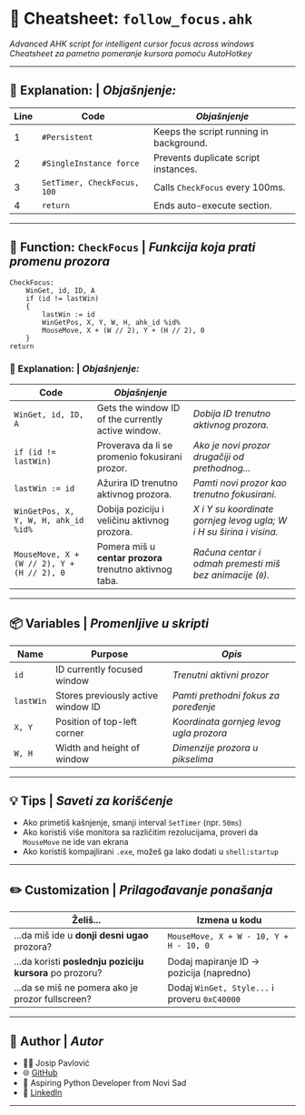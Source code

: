 # 🧠 Cheatsheet: `follow_focus.ahk`  
_Advanced AHK script for intelligent cursor focus across windows_  
_Cheatsheet za pametno pomeranje kursora pomoću AutoHotkey_

---

## 📌 Explanation: | _Objašnjenje:_

| Line | Code | _Objašnjenje_ |
|------|------|----------------|
| 1 | `#Persistent` | Keeps the script running in background. | _Drži skriptu aktivnom u pozadini._ |
| 2 | `#SingleInstance force` | Prevents duplicate script instances. | _Onemogućava pokretanje više instanci skripte._ |
| 3 | `SetTimer, CheckFocus, 100` | Calls `CheckFocus` every 100ms. | _Poziva funkciju `CheckFocus` na svakih 100 milisekundi._ |
| 4 | `return` | Ends auto-execute section. | _Zatvara deo koji se izvršava automatski pri startu._ |

---

## 🔁 Function: `CheckFocus` | _Funkcija koja prati promenu prozora_

```ahk
CheckFocus:
    WinGet, id, ID, A
    if (id != lastWin)
    {
        lastWin := id
        WinGetPos, X, Y, W, H, ahk_id %id%
        MouseMove, X + (W // 2), Y + (H // 2), 0
    }
return
````

### 📌 Explanation: | *Objašnjenje:*

| Code                                       | *Objašnjenje*                                           |                                                                     |
| ------------------------------------------ | ------------------------------------------------------- | ------------------------------------------------------------------- |
| `WinGet, id, ID, A`                        | Gets the window ID of the currently active window.      | *Dobija ID trenutno aktivnog prozora.*                              |
| `if (id != lastWin)`                       | Proverava da li se promenio fokusirani prozor.          | *Ako je novi prozor drugačiji od prethodnog...*                     |
| `lastWin := id`                            | Ažurira ID trenutno aktivnog prozora.                   | *Pamti novi prozor kao trenutno fokusirani.*                        |
| `WinGetPos, X, Y, W, H, ahk_id %id%`       | Dobija poziciju i veličinu aktivnog prozora.            | *X i Y su koordinate gornjeg levog ugla; W i H su širina i visina.* |
| `MouseMove, X + (W // 2), Y + (H // 2), 0` | Pomera miš u **centar prozora** trenutno aktivnog taba. | *Računa centar i odmah premesti miš bez animacije (`0`).*           |

---

## 📦 Variables | *Promenljive u skripti*

| Name      | Purpose                            | *Opis*                                  |
| --------- | ---------------------------------- | --------------------------------------- |
| `id`      | ID currently focused window        | *Trenutni aktivni prozor*               |
| `lastWin` | Stores previously active window ID | *Pamti prethodni fokus za poređenje*    |
| `X, Y`    | Position of top-left corner        | *Koordinata gornjeg levog ugla prozora* |
| `W, H`    | Width and height of window         | *Dimenzije prozora u pikselima*         |

---

## 💡 Tips | *Saveti za korišćenje*

* Ako primetiš kašnjenje, smanji interval `SetTimer` (npr. `50ms`)
* Ako koristiš više monitora sa različitim rezolucijama, proveri da `MouseMove` ne ide van ekrana
* Ako koristiš kompajlirani `.exe`, možeš ga lako dodati u `shell:startup`

---

## ✏️ Customization | *Prilagođavanje ponašanja*

| Želiš...                                                 | Izmena u kodu                                 |
| -------------------------------------------------------- | --------------------------------------------- |
| ...da miš ide u **donji desni ugao** prozora?            | `MouseMove, X + W - 10, Y + H - 10, 0`        |
| ...da koristi **poslednju poziciju kursora** po prozoru? | Dodaj mapiranje ID → pozicija (napredno)      |
| ...da se miš ne pomera ako je prozor fullscreen?         | Dodaj `WinGet, Style...` i proveru `0xC40000` |

---

## 🧭 Author | *Autor*

* 👨‍💻 Josip Pavlović
* 🌐 [GitHub](https://github.com/josip-pavlovic-dev)
* 🎯 Aspiring Python Developer from Novi Sad
* 🔗 [LinkedIn](https://www.linkedin.com/in/josip-p-151951338/)

---
